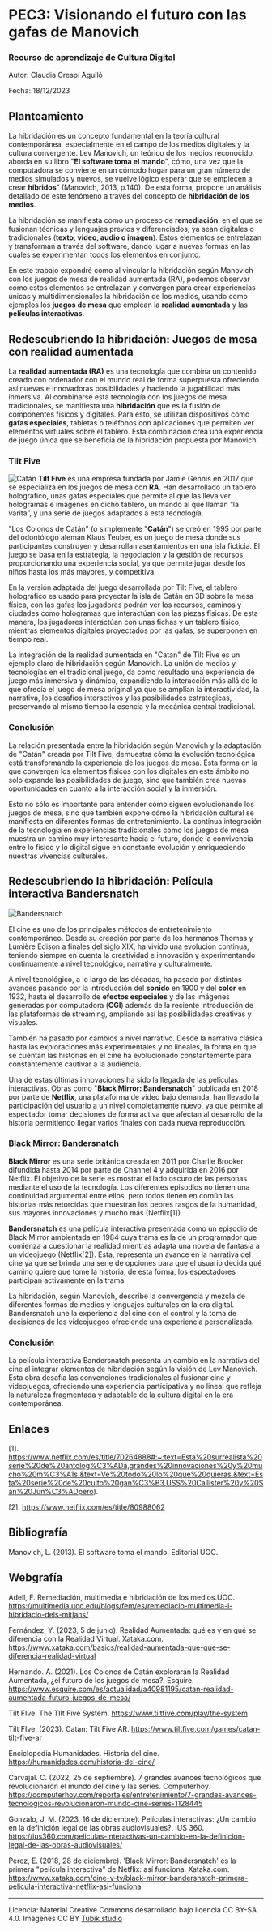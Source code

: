 # PEC3: Visionando el futuro con las gafas de Manovich 

### Recurso de aprendizaje de Cultura Digital 


Autor: Claudia Crespí Aguiló


Fecha: 18/12/2023



## Planteamiento
La hibridación es un concepto fundamental en la teoría cultural contemporánea, especialmente en el campo de los medios digitales y la cultura convergente. Lev Manovich, un teórico de los medios reconocido, aborda en su libro "**El software toma el mando**", cómo, una vez que la computadora se convierte en un cómodo hogar para un gran número de medios simulados y nuevos, se vuelve lógico esperar que se empiecen a crear **híbridos**” (Manovich, 2013, p.140). De esta forma, propone un análisis detallado de este fenómeno a través del concepto de **hibridación de los medios**.

La hibridación se manifiesta como un proceso de **remediación**, en el que se fusionan técnicas y lenguajes previos y diferenciados, ya sean digitales o tradicionales (**texto, video, audio o imágen**). Estos elementos se entrelazan y transforman a través del software, dando lugar a nuevas formas en las cuales se experimentan todos los elementos en conjunto. 

En este trabajo expondré como al vincular la hibridación según Manovich con los juegos de mesa de realidad aumentada (RA), podemos observar cómo estos elementos se entrelazan y convergen para crear experiencias únicas y multidimensionales
la hibridación de los medios, usando como ejemplos los **juegos de mesa** que emplean la **realidad aumentada** y las **películas interactivas**.



## Redescubriendo la hibridación: Juegos de mesa con realidad aumentada
La **realidad aumentada (RA)** es una tecnología que combina un contenido creado con ordenador con el mundo real de forma superpuesta ofreciendo así nuevas e innovadoras posibilidades y haciendo la jugabilidad más inmersiva. Al combinarse esta tecnología con los juegos de mesa tradicionales, se manifiesta una **hibridación** que es la fusión de componentes físicos y digitales. Para esto, se utilizan dispositivos como **gafas especiales**, tabletas o teléfonos con aplicaciones que permiten ver elementos virtuales sobre el tablero. Esta combinación crea una experiencia de juego única que se beneficia de la hibridación propuesta por Manovich.

### Tilt Five
![Catán](https://github.com/Claudiacca2/PEC3_Manovich_Reloaded/blob/main/Cat%C3%A1n)
**Tilt Five** es una empresa fundada por Jamie Gennis en 2017 que se especializa en los juegos de mesa con **RA**. Han desarrollado un tablero holográfico, unas gafas especiales que permite al que las lleva ver hologramas e imágenes en dicho tablero, un mando al que llaman “la varita”, y una serie de juegos adaptados a esta tecnología.

"Los Colonos de Catán" (o simplemente "**Catán**") se creó en 1995 por parte del odontólogo alemán Klaus Teuber, es un juego de mesa donde sus participantes construyen y desarrollan asentamientos en una isla ficticia. El juego se basa en la estrategia, la negociación y la gestión de recursos, proporcionando una experiencia social, ya que permite jugar desde los niños hasta los más mayores, y competitiva. 

En la versión adaptada del juego desarrollada por Tilt Five, el tablero holográfico es usado para proyectar la isla de Catán en 3D sobre la mesa física, con las gafas los jugadores podrán ver los recursos, caminos y ciudades como hologramas que interactúan con las piezas físicas. De esta manera, los jugadores interactúan con unas fichas y un tablero físico, mientras elementos digitales proyectados por las gafas, se superponen en tiempo real.

La integración de la realidad aumentada en "Catan" de Tilt Five es un ejemplo claro de hibridación según Manovich. La unión de medios y tecnologías en el tradicional juego, da como resultado una experiencia de juego más inmersiva y dinámica, expandiendo la interacción más allá de lo que ofrecía el juego de mesa original ya que se amplían la interactividad, la narrativa, los desafíos interactivos y las posibilidades estratégicas, preservando al mismo tiempo la esencia y la mecánica central tradicional.

### Conclusión
La relación presentada entre la hibridación según Manovich y la adaptación de "Catán" creada por Tilt Five, demuestra cómo la evolución tecnológica está transformando la experiencia de los juegos de mesa. Esta forma en la que convergen los elementos físicos con los digitales en este ámbito no solo expande las posibilidades de juego, sino que también crea nuevas oportunidades en cuanto a la interacción social y la inmersión.

Esto no sólo es importante para entender cómo siguen evolucionando los juegos de mesa, sino que también expone cómo la hibridación cultural se manifiesta en diferentes formas de entretenimiento. La continua integración de la tecnología en experiencias tradicionales como los juegos de mesa muestra un camino muy interesante hacia el futuro, donde la convivencia entre lo físico y lo digital sigue en constante evolución y enriqueciendo nuestras vivencias culturales.



## Redescubriendo la hibridación: Película interactiva Bandersnatch
![Bandersnatch](https://github.com/Claudiacca2/PEC3_Manovich_Reloaded/blob/main/Bandersnatch)

El cine es uno de los principales métodos de entretenimiento contemporáneo. Desde su creación  por parte de los hermanos Thomas y Lumière Edison a finales del siglo XIX, ha vivido una evolución continua, teniendo siempre en cuenta la creatividad e innovación y experimentando continuamente a nivel tecnológico, narrativa y culturalmente.

A nivel tecnológico, a lo largo de las décadas, ha pasado por distintos avances pasando por la introducción del **sonido** en 1900 y del **color** en 1932, hasta el desarrollo de **efectos especiales** y de las imágenes generadas por computadora (**CGI**) además de la reciente introducción de las plataformas de streaming, ampliando así las posibilidades creativas y visuales.

También ha pasado por cambios a nivel narrativo. Desde la narrativa clásica hasta las exploraciones más experimentales y no lineales, la forma en que se cuentan las historias en el cine ha evolucionado constantemente para constantemente cautivar a la audiencia.

Una de estas últimas innovaciones ha sido la llegada de las películas interactivas. Obras como "**Black Mirror: Bandersnatch**" publicada en 2018 por parte de **Netflix**, una plataforma de video bajo demanda, han llevado la participación del usuario a un nivel completamente nuevo, ya que permite al espectador tomar decisiones de forma activa que afectan al desarrollo de la historia permitiendo llegar varios finales con cada nueva reproducción.

### Black Mirror: Bandersnatch
**Black Mirror** es una serie británica creada en 2011 por Charlie Brooker difundida hasta 2014 por parte de Channel 4 y adquirida en 2016 por Netflix. El objetivo de la serie es mostrar el lado oscuro de las personas mediante el uso de la tecnología. Los diferentes episodios no tienen una continuidad argumental entre ellos, pero todos tienen en común las historias más retorcidas que muestran los peores rasgos de la humanidad, sus mayores innovaciones y mucho más (Netflix[1]).

**Bandersnatch** es una película interactiva presentada como un episodio de Black Mirror ambientada en 1984 cuya trama es la de un programador que comienza a cuestionar la realidad mientras adapta una novela de fantasía a un videojuego (Netflix[2]). Esta, representa un avance en la narrativa del cine ya que se brinda una serie de opciones para que el usuario decida qué camino quiere que tome la historia, de esta forma, los espectadores participan activamente en la trama.

La hibridación, según Manovich, describe la convergencia y mezcla de diferentes formas de medios y lenguajes culturales en la era digital. Bandersnatch une la experiencia del cine con el control y la toma de decisiones de los videojuegos ofreciendo una experiencia personalizada.

### Conclusión
La película interactiva Bandersnatch presenta un cambio en la narrativa del cine al integrar elementos de hibridación según la visión de Lev Manovich. Esta obra desafía las convenciones tradicionales al fusionar cine y videojuegos, ofreciendo una experiencia participativa y no lineal que refleja la naturaleza fragmentada y adaptable de la cultura digital en la era contemporánea.


## Enlaces
[1]. https://www.netflix.com/es/title/70264888#:~:text=Esta%20surrealista%20serie%20de%20antolog%C3%ADa,grandes%20innovaciones%20y%20mucho%20m%C3%A1s.&text=Ve%20todo%20lo%20que%20quieras.&text=Esta%20serie%20de%20culto%20gan%C3%B3,USS%20Callister%20y%20San%20Jun%C3%ADpero).

[2]. https://www.netflix.com/es/title/80988062


## Bibliografía
Manovich, L. (2013). El software toma el mando. Editorial UOC.

## Webgrafía
Adell, F. Remediación, multimedia e hibridación de los medios.UOC. https://multimedia.uoc.edu/blogs/fem/es/remediacio-multimedia-i-hibridacio-dels-mitjans/

Fernández, Y. (2023, 5 de junio). Realidad Aumentada: qué es y en qué se diferencia con la Realidad Virtual. Xataka.com. https://www.xataka.com/basics/realidad-aumentada-que-que-se-diferencia-realidad-virtual

Hernando. A. (2021). Los Colonos de Catán explorarán la Realidad Aumentada, ¿el futuro de los juegos de mesa?. Esquire.
https://www.esquire.com/es/actualidad/a40981195/catan-realidad-aumentada-futuro-juegos-de-mesa/

Tilt FIve. The TIlt Five System. 
https://www.tiltfive.com/play/the-system

Tilt FIve. (2023). Catan: Tilt Five AR. 
https://www.tiltfive.com/games/catan-tilt-five-ar

Enciclopedia Humanidades. Historia del cine. 
https://humanidades.com/historia-del-cine/

Carvajal. C. (2022, 25 de septiembre). 7 grandes avances tecnológicos que revolucionaron el mundo del cine y las series. Computerhoy.
https://computerhoy.com/reportajes/entretenimiento/7-grandes-avances-tecnologicos-revolucionaron-mundo-cine-series-1128445

Gonzalo, J. M. (2023, 16 de diciembre). Películas interactivas: ¿Un cambio en la definición legal de las obras audiovisuales?. IUS 360. https://ius360.com/peliculas-interactivas-un-cambio-en-la-definicion-legal-de-las-obras-audiovisuales/

Perez, E. (2018, 28 de diciembre). 'Black Mirror: Bandersnatch' es la primera "película interactiva" de Netflix: así funciona. Xataka.com. https://www.xataka.com/cine-y-tv/black-mirror-bandersnatch-primera-pelicula-interactiva-netflix-asi-funciona

----

Licencia: Material Creative Commons desarrollado bajo licencia CC BY-SA 4.0. Imágenes CC BY [Tubik studio](https://blog.tubikstudio.com/how-to-create-original-flat-illustrations-designers-tips/) 
